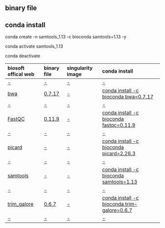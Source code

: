
## binary file


## conda install
conda create -n samtools_1.13 -c bioconda samtools=1.13 -y

conda activate samtools_1.13

conda deactivate



| biosoft offical web | binary file | singularity image | conda install |
| :- | :- | :- | :- |
| [-](https://beyondthe.top/IT) | [-](https://beyondthe.top/web) | [-](https://beyondthe.top/web) | [-](https://beyondthe.top/web) |
| [bwa](http://bio-bwa.sourceforge.net) | [0.7.17](https://sourceforge.net/projects/bio-bwa/files/) | [-](https://beyondthe.top/web) | [conda install -c bioconda bwa=0.7.17](https://anaconda.org/bioconda/bwa/labels) |
| [-](https://beyondthe.top/IT) | [-](https://beyondthe.top/web) | [-](https://beyondthe.top/web) | [-](https://beyondthe.top/web) |
| [FastQC](https://www.bioinformatics.babraham.ac.uk/projects/fastqc/) | [0.11.9](https://www.bioinformatics.babraham.ac.uk/projects/fastqc/fastqc_v0.11.9.zip) | [-](https://beyondthe.top/web) | [conda install -c bioconda fastqc=0.11.9](https://anaconda.org/bioconda/fastqc) |
| [-](https://beyondthe.top/IT) | [-](https://beyondthe.top/web) | [-](https://beyondthe.top/web) | [-](https://beyondthe.top/web) |
| [picard](http://broadinstitute.github.io/picard/) | [-](https://beyondthe.top/web) | [-](https://beyondthe.top/web) | [conda install -c bioconda picard=2.26.3](https://anaconda.org/bioconda/picard) |
| [-](https://beyondthe.top/IT) | [-](https://beyondthe.top/web) | [-](https://beyondthe.top/web) | [-](https://beyondthe.top/web) |
| [samtools](https://github.com/samtools/samtools) | [-](https://github.com/samtools/samtools) | [-](https://beyondthe.top/web) | [conda install -c bioconda samtools=1.13](https://anaconda.org/bioconda/samtools) |
| [-](https://beyondthe.top/IT) | [-](https://beyondthe.top/web) | [-](https://beyondthe.top/web) | [-](https://beyondthe.top/web) |
| [trim_galore](https://www.bioinformatics.babraham.ac.uk/projects/trim_galore/) | [0.6.7](https://github.com/FelixKrueger/TrimGalore/releases) | [-](https://beyondthe.top/web) | [conda install -c bioconda trim-galore=0.6.7](https://anaconda.org/bioconda/trim-galore) |
| [-](https://beyondthe.top/IT) | [-](https://beyondthe.top/web) | [-](https://beyondthe.top/web) | [-](https://beyondthe.top/web) |
